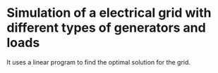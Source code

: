 # Simulation of a electrical grid with different types of generators and loads

It uses a linear program to find the optimal solution for the grid.